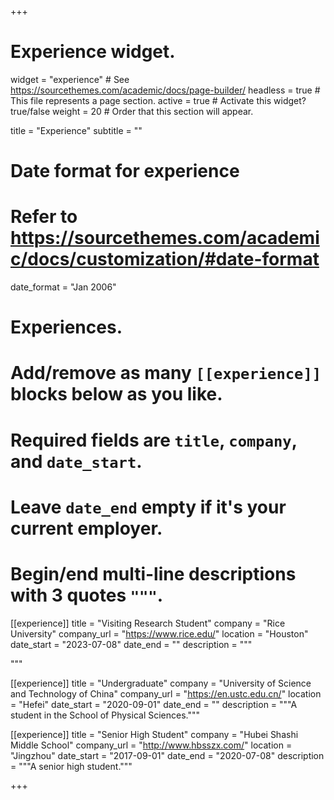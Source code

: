 +++
# Experience widget.
widget = "experience"  # See https://sourcethemes.com/academic/docs/page-builder/
headless = true  # This file represents a page section.
active = true  # Activate this widget? true/false
weight = 20  # Order that this section will appear.

title = "Experience"
subtitle = ""

# Date format for experience
#   Refer to https://sourcethemes.com/academic/docs/customization/#date-format
date_format = "Jan 2006"

# Experiences.
#   Add/remove as many `[[experience]]` blocks below as you like.
#   Required fields are `title`, `company`, and `date_start`.
#   Leave `date_end` empty if it's your current employer.
#   Begin/end multi-line descriptions with 3 quotes `"""`.
[[experience]]
  title = "Visiting Research Student"
  company = "Rice University"
  company_url = "https://www.rice.edu/"
  location = "Houston"
  date_start = "2023-07-08"
  date_end = ""
  description = """

  """

[[experience]]
  title = "Undergraduate"
  company = "University of Science and Technology of China"
  company_url = "https://en.ustc.edu.cn/"
  location = "Hefei"
  date_start = "2020-09-01"
  date_end = ""
  description = """A student in the School of Physical Sciences."""

[[experience]]
  title = "Senior High Student"
  company = "Hubei Shashi Middle School"
  company_url = "http://www.hbsszx.com/"
  location = "Jingzhou"
  date_start = "2017-09-01"
  date_end = "2020-07-08"
  description = """A senior high student."""


+++
